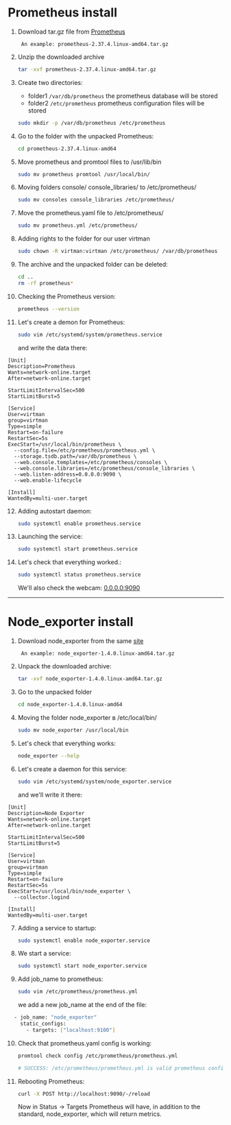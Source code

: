 # Prometheus install

1. Download tar.gz file from [Prometheus](https://prometheus.io/download/)

        An example: prometheus-2.37.4.linux-amd64.tar.gz

2. Unzip the downloaded archive
    ```bash
	tar -xvf prometheus-2.37.4.linux-amd64.tar.gz 
    ```

3. Create two directories:
    - folder1 `/var/db/prometheus` the prometheus database will be stored
    - folder2 `/etc/prometheus` prometheus configuration files will be stored

    ```bash
    sudo mkdir -p /var/db/prometheus /etc/prometheus
    ```

4. Go to the folder with the unpacked Prometheus:
    ```bash
    cd prometheus-2.37.4.linux-amd64
    ```

5. Move prometheus and promtool files to /usr/lib/bin
    ```bash
    sudo mv prometheus promtool /usr/local/bin/
    ```

6. Moving folders console/ console_libraries/ to /etc/prometheus/
    ```bash
    sudo mv consoles console_libraries /etc/prometheus/
    ```

7. Move the prometheus.yaml file to /etc/prometheus/
    ```bash
    sudo mv prometheus.yml /etc/prometheus/
    ```

8. Adding rights to the folder for our user virtman
    ```bash
    sudo chown -R virtman:virtman /etc/prometheus/ /var/db/prometheus 
    ```

9. The archive and the unpacked folder can be deleted:
    ```bash
    cd ..
    rm -rf prometheus*
    ```

10. Checking the Prometheus version:
    ```bash
    prometheus --version
    ```

11. Let's create a demon for Prometheus:
    ```bash
    sudo vim /etc/systemd/system/prometheus.service
    ```

    and write the data there:
```
[Unit]
Description=Prometheus
Wants=network-online.target
After=network-online.target

StartLimitIntervalSec=500
StartLimitBurst=5

[Service]
User=virtman
group=virtman
Type=simple
Restart=on-failure
RestartSec=5s
ExecStart=/usr/local/bin/prometheus \
  --config.file=/etc/prometheus/prometheus.yml \
  --storage.tsdb.path=/var/db/prometheus \
  --web.console.templates=/etc/prometheus/consoles \
  --web.console.libraries=/etc/prometheus/console_libraries \
  --web.listen-address=0.0.0.0:9090 \
  --web.enable-lifecycle

[Install]
WantedBy=multi-user.target
```

12. Adding autostart daemon:
    ```bash
    sudo systemctl enable prometheus.service
    ```

13. Launching the service:
    ```bash
    sudo systemctl start prometheus.service
    ```

14. Let's check that everything worked.:
    ```bash
    sudo systemctl status prometheus.service
    ```

    We'll also check the webcam: [0.0.0.0:9090](http://0.0.0.0:9090)

---

# Node_exporter install

1. Download node_exporter from the same [site](https://prometheus.io/download/)
        
        An example: node_exporter-1.4.0.linux-amd64.tar.gz

2. Unpack the downloaded archive:
    ```bash
    tar -xvf node_exporter-1.4.0.linux-amd64.tar.gz
    ```

3. Go to the unpacked folder
    ```bash
    cd node_exporter-1.4.0.linux-amd64
    ```

4. Moving the folder node_exporter в /etc/local/bin/
    ```bash
    sudo mv node_exporter /usr/local/bin 
    ```

5. Let's check that everything works:
    ```bash
    node_exporter --help
    ```

6. Let's create a daemon for this service:
    ```bash
    sudo vim /etc/systemd/system/node_exporter.service
    ```

    and we'll write it there:
```
[Unit]
Description=Node Exporter
Wants=network-online.target
After=network-online.target

StartLimitIntervalSec=500
StartLimitBurst=5

[Service]
User=virtman
group=virtman
Type=simple
Restart=on-failure
RestartSec=5s
ExecStart=/usr/local/bin/node_exporter \
  --collector.logind

[Install]
WantedBy=multi-user.target
```

7. Adding a service to startup:
    ```bash
    sudo systemctl enable node_exporter.service
    ```

8. We start a service:
    ```bash
    sudo systemctl start node_exporter.service
    ```

9. Add job_name to prometheus:
    ```bash
    sudo vim /etc/prometheus/prometheus.yml
    ```

    we add a new job_name at the end of the file:
```bash
  - job_name: "node_exporter"
    static_configs:
      - targets: ["localhost:9100"]
```

10. Check that prometheus.yaml config is working:
    ```bash
    promtool check config /etc/prometheus/prometheus.yml
    
    # SUCCESS: /etc/prometheus/prometheus.yml is valid prometheus config file syntax
    ```

11. Rebooting Prometheus:
    ```bash
    curl -X POST http://localhost:9090/-/reload
    ```
    
    Now in Status \-\> Targets Prometheus will have, in addition to the standard, node_exporter, which will return metrics.


